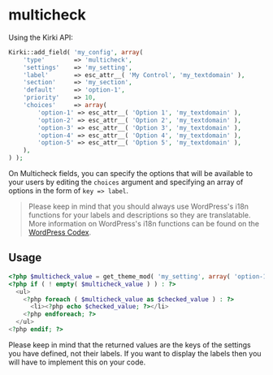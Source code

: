 # multicheck

Using the Kirki API:

```php
Kirki::add_field( 'my_config', array(
    'type'        => 'multicheck',
    'settings'    => 'my_setting',
    'label'       => esc_attr__( 'My Control', 'my_textdomain' ),
    'section'     => 'my_section',
    'default'     => 'option-1',
    'priority'    => 10,
    'choices'     => array(
        'option-1' => esc_attr__( 'Option 1', 'my_textdomain' ),
        'option-2' => esc_attr__( 'Option 2', 'my_textdomain' ),
        'option-3' => esc_attr__( 'Option 3', 'my_textdomain' ),
        'option-4' => esc_attr__( 'Option 4', 'my_textdomain' ),
        'option-5' => esc_attr__( 'Option 5', 'my_textdomain' ),
    ),
) );
```

On Multicheck fields, you can specify the options that will be available to your users by editing the `choices` argument and specifying an array of options in the form of `key => label`.

> Please keep in mind that you should always use WordPress's i18n functions for your labels and descriptions so they are translatable. More information on WordPress's i18n functions can be found on the [WordPress Codex](https://codex.wordpress.org/I18n_for_WordPress_Developers).

## Usage

```php
<?php $multicheck_value = get_theme_mod( 'my_setting', array( 'option-1', 'option-3' ) ); ?>
<?php if ( ! empty( $multicheck_value ) ) : ?>
  <ul>
    <?php foreach ( $multicheck_value as $checked_value ) : ?>
      <li><?php echo $checked_value; ?></li>
    <?php endforeach; ?>
  </ul>
<?php endif; ?>
```

Please keep in mind that the returned values are the keys of the settings you have defined, not their labels. If you want to display the labels then you will have to implement this on your code.
